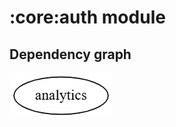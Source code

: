 # :core:auth module
## Dependency graph
<img src="https://github.com/iamoscarliang/spotify-clone/blob/master/images/dep-graphs/dep_graph_core_analytics.png">